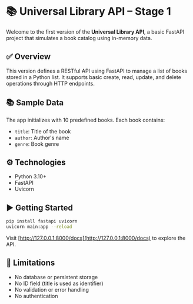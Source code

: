 # 📚 Universal Library API – Stage 1

Welcome to the first version of the **Universal Library API**, a basic FastAPI project that simulates a book catalog using in-memory data.

## ✅ Overview

This version defines a RESTful API using FastAPI to manage a list of books stored in a Python list. It supports basic create, read, update, and delete operations through HTTP endpoints.

## 📚 Sample Data

The app initializes with 10 predefined books. Each book contains:

- `title`: Title of the book  
- `author`: Author's name  
- `genre`: Book genre

## ⚙️ Technologies

- Python 3.10+  
- FastAPI  
- Uvicorn

## ▶️ Getting Started

```bash
pip install fastapi uvicorn
uvicorn main:app --reload
````

Visit [http://127.0.0.1:8000/docs](http://127.0.0.1:8000/docs) to explore the API.

## 📌 Limitations

* No database or persistent storage
* No ID field (title is used as identifier)
* No validation or error handling
* No authentication
